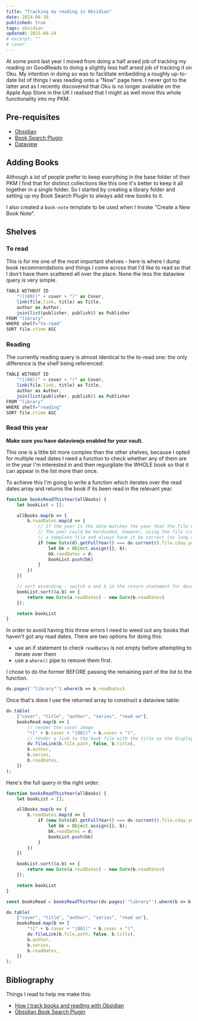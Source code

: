 ```yaml
---
title: "Tracking my reading in Obsidian"
date: 2024-06-30
published: true
tags: obsidian
updated: 2025-08-24
# excerpt: ""
# cover:
---
```


At some point last year I moved from doing a half arsed job of tracking my reading on GoodReads to doing a slightly less
half arsed job of tracking it on Oku. My intention in doing so was to facilitate embedding a roughly up-to-date list of
things I was reading onto a "Now" page here. I never got to the latter and as I recently discovered that Oku is no
longer available on the Apple App Store in the UK I realised that I might as well move this whole functionality into my
PKM.

## Pre-requisites

- [Obsidian](https://obsidian.md/)
- [Book Search Plugin](https://github.com/anpigon/obsidian-book-search-plugin)
- [Dataview](https://blacksmithgu.github.io/obsidian-dataview/)

## Adding Books

Although a lot of people prefer to keep everything in the base folder of their PKM I find that for distinct collections
like this one it's better to keep it all together in a single folder. So I started by creating a library folder and
setting up my Book Search Plugin to always add new books to it.

I also created a `book-note` template to be used when I invoke "Create a New Book Note".

## Shelves

### To read

This is for me one of the most important shelves - here is where I dump book recommendations and things I come across
that I'd like to read so that I don't have them scattered all over the place. None the less the dataview query is very
simple.

```js
TABLE WITHOUT ID
	"![|60](" + cover + ")" as Cover,
	link(file.link, title) as Title,
	author as Author,
	join(list(publisher, publish)) as Publisher
FROM "library"
WHERE shelf="to-read"
SORT file.ctime ASC
```

### Reading

The currently reading query is almost identical to the to-read one: the only difference is the shelf being referenced:

```js
TABLE WITHOUT ID
	"![|60](" + cover + ")" as Cover,
	link(file.link, title) as Title,
	author as Author,
	join(list(publisher, publish)) as Publisher
FROM "library"
WHERE shelf="reading"
SORT file.ctime ASC
```

### Read this year

**Make sure you have dataviewjs enabled for your vault.**

This one is a little bit more complex than the other shelves, because I opted for multiple read dates I need a function
to check whether any of them are in the year I'm interested in and then regurgitate the WHOLE book so that it can appear
in the list more than once.

To achieve this I'm going to write a function which iterates over the read dates array and returns the book if its
been read in the relevant year.

```js
function booksReadThisYear(allBooks) {
    let bookList = [];

    allBooks.map(b => {
        b.readDates.map(d => {
            // If the year in the date matches the year that the file was created in include the book.
            // The year could be hardcoded, however, using the file creation year makes it simple to use this script in
            // a template file and always have it be correct (as long as the file was created in the right year).
            if (new Date(d).getFullYear() === dv.current().file.cday.year) {
                let bk = Object.assign({}, b);
                bk.readDates = d;
                bookList.push(bk)
            }
        })
    })

    // sort ascending - switch a and b in the return statement for descending
    bookList.sort((a,b) => {
        return new Date(a.readDates) - new Date(b.readDates)
    });

    return bookList
}
```

In order to avoid having this throw errors I need to weed out any books that haven't got any read dates. There are two
options for doing this:

- use an if statement to check `readDates` is not empty before attempting to iterate over them
- use a `where()` pipe to remove them first.

I chose to do the former BEFORE passing the remaining part of the list to the function.

```js
dv.pages('"library"').where(b => b.readDates)
```

Once that's done I use the returned array to construct a dataview table:

```js
dv.table(
    ["cover", "title", "author", "series", "read on"],
    booksRead.map(b => [
        // render the cover image
        "![" + b.cover + "|80](" + b.cover + ")",
        // render a link to the book file with the title as the display name
        dv.fileLink(b.file.path, false, b.title),
        b.author,
        b.series,
        b.readDates,
    ])
);
```

Here's the full query in the right order:

```js
function booksReadThisYear(allBooks) {
    let bookList = [];

    allBooks.map(b => {
        b.readDates.map(d => {
            if (new Date(d).getFullYear() === dv.current().file.cday.year) {
                let bk = Object.assign({}, b);
                bk.readDates = d;
                bookList.push(bk)
            }
        })
    })

    bookList.sort((a,b) => {
        return new Date(a.readDates) - new Date(b.readDates)
    });

    return bookList
}

const booksRead = booksReadThisYear(dv.pages('"library"').where(b => b.readDates));

dv.table(
    ["cover", "title", "author", "series", "read on"],
    booksRead.map(b => [
        "![" + b.cover + "|80](" + b.cover + ")",
        dv.fileLink(b.file.path, false, b.title),
        b.author,
        b.series,
        b.readDates,
    ])
);
```

## Bibliography

Things I read to help me make this:

- [How I track books and reading with Obsidian](https://ajy.co/how-i-track-books-and-reading-with-obsidian/)
- [Obsidian Book Search Plugin](https://github.com/anpigon/obsidian-book-search-plugin)